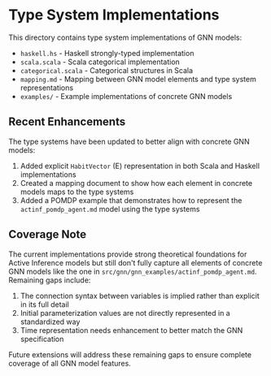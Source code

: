 # Type System Implementations

This directory contains type system implementations of GNN models:

- `haskell.hs` - Haskell strongly-typed implementation
- `scala.scala` - Scala categorical implementation
- `categorical.scala` - Categorical structures in Scala
- `mapping.md` - Mapping between GNN model elements and type system representations
- `examples/` - Example implementations of concrete GNN models

## Recent Enhancements

The type systems have been updated to better align with concrete GNN models:

1. Added explicit `HabitVector` (E) representation in both Scala and Haskell implementations
2. Created a mapping document to show how each element in concrete models maps to the type systems
3. Added a POMDP example that demonstrates how to represent the `actinf_pomdp_agent.md` model using the type systems

## Coverage Note

The current implementations provide strong theoretical foundations for Active Inference models but still don't fully capture all elements of concrete GNN models like the one in `src/gnn/gnn_examples/actinf_pomdp_agent.md`. Remaining gaps include:

1. The connection syntax between variables is implied rather than explicit in its full detail
2. Initial parameterization values are not directly represented in a standardized way
3. Time representation needs enhancement to better match the GNN specification

Future extensions will address these remaining gaps to ensure complete coverage of all GNN model features.
